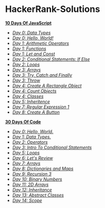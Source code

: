 # HackerRank-Solutions

**<a href="https://github.com/ShubhangiChaudhary/HackerRank-Solutions/tree/main/10DaysOfJavaScript">10 Days Of JavaScript</a>**

- *<a href="https://github.com/ShubhangiChaudhary/HackerRank-Solutions/blob/main/10DaysOfJavaScript/Day0_DataTypes.md">Day 0: Data Types</a>*
- *<a href="https://github.com/ShubhangiChaudhary/HackerRank-Solutions/blob/main/10DaysOfJavaScript/Day0_HelloWorld.md">Day 0: Hello, World!</a>*
- *<a href="https://github.com/ShubhangiChaudhary/HackerRank-Solutions/blob/main/10DaysOfJavaScript/Day1_ArithmeticOperators.md">Day 1: Arithmetic Operators</a>*
- *<a href="https://github.com/ShubhangiChaudhary/HackerRank-Solutions/blob/main/10DaysOfJavaScript/Day1_Functions.md">Day 1: Functions</a>*
- *<a href="https://github.com/ShubhangiChaudhary/HackerRank-Solutions/blob/main/10DaysOfJavaScript/Day1_LetAndConst.md">Day 1: Let and Const</a>*
- *<a href="https://github.com/ShubhangiChaudhary/HackerRank-Solutions/blob/main/10DaysOfJavaScript/Day2_ConditionalStatements_IfElse.md">Day 2: Conditional Statements: If Else</a>*
- *<a href="https://github.com/ShubhangiChaudhary/HackerRank-Solutions/blob/main/10DaysOfJavaScript/Day2_Loops.md">Day 2: Loops</a>*
- *<a href="https://github.com/ShubhangiChaudhary/HackerRank-Solutions/blob/main/10DaysOfJavaScript/Day3_Arrays.md">Day 3: Arrays</a>*
- *<a href="https://github.com/ShubhangiChaudhary/HackerRank-Solutions/blob/main/10DaysOfJavaScript/Day3_TryCatchFinally.md">Day 3: Try, Catch and Finally</a>*
- *<a href="">Day 3: Throw</a>*
- *<a href="https://github.com/ShubhangiChaudhary/HackerRank-Solutions/blob/main/10DaysOfJavaScript/Day4_CreateARectangle.md">Day 4: Create A Rectangle Object</a>*
- *<a href="https://github.com/ShubhangiChaudhary/HackerRank-Solutions/blob/main/10DaysOfJavaScript/Day4_CountObjects.md">Day 4: Count Objects</a>*
- *<a href="https://github.com/ShubhangiChaudhary/HackerRank-Solutions/blob/main/10DaysOfJavaScript/Day4_Classes.md">Day 4: Classes</a>*
- *<a href="https://github.com/ShubhangiChaudhary/HackerRank-Solutions/blob/main/10DaysOfJavaScript/Day5_Inheritence.md">Day 5: Inheritence</a>*
- *<a href="https://github.com/ShubhangiChaudhary/HackerRank-Solutions/blob/main/10DaysOfJavaScript/Day7_RegularExpression1.md">Day 7: Regular Expression 1</a>*
- *<a href="https://github.com/ShubhangiChaudhary/HackerRank-Solutions/blob/main/10DaysOfJavaScript/Day8_CrerateAButton.md">Day 8: Create A Button</a>*


**<a href="https://github.com/ShubhangiChaudhary/HackerRank-Solutions/tree/main/30DaysOfCode">30 Days Of Code</a>**

- *<a href="https://github.com/ShubhangiChaudhary/HackerRank-Solutions/blob/main/30DaysOfCode/Day0_HelloWorld.md">Day 0: Hello, World.</a>*
- *<a href="https://github.com/ShubhangiChaudhary/HackerRank-Solutions/blob/main/30DaysOfCode/Day1_DataTypes.md">Day 1: Data Types.</a>*
- *<a href="https://github.com/ShubhangiChaudhary/HackerRank-Solutions/blob/main/30DaysOfCode/Day2_Operators.md">Day 2: Operators</a>*
- *<a href="https://github.com/ShubhangiChaudhary/HackerRank-Solutions/blob/main/30DaysOfCode/Day3_IntroToConditionalStatements.md">Day 3: Intro To Conditional Statements</a>*
- *<a href="https://github.com/ShubhangiChaudhary/HackerRank-Solutions/blob/main/30DaysOfCode/Day5_Loops..md">Day 5: Loops</a>*
- *<a href="https://github.com/ShubhangiChaudhary/HackerRank-Solutions/blob/main/30DaysOfCode/Day6_LetsReview.md">Day 6: Let's Review</a>*
- *<a href="https://github.com/ShubhangiChaudhary/HackerRank-Solutions/blob/main/30DaysOfCode/Day7_Arrays.md">Day 7: Arrays</a>*
- *<a href="https://github.com/ShubhangiChaudhary/HackerRank-Solutions/blob/main/30DaysOfCode/Day8_DictionariesAndMaps.md">Day 8: Dictionaries and Maps</a>*
- *<a href="https://github.com/ShubhangiChaudhary/HackerRank-Solutions/blob/main/30DaysOfCode/Day9_Recursion3.md">Day 9: Recursion 3</a>*
- *<a href="https://github.com/ShubhangiChaudhary/HackerRank-Solutions/blob/main/30DaysOfCode/Day10_BinaryNumbers.md">Day 10: Binary Numbers</a>*
- *<a href="https://github.com/ShubhangiChaudhary/HackerRank-Solutions/blob/main/30DaysOfCode/Day11_2DArrays.md">Day 11: 2D Arrays</a>*
- *<a href="https://github.com/ShubhangiChaudhary/HackerRank-Solutions/blob/main/30DaysOfCode/Day12_Inheritance.md">Day 12: Inheritance</a>*
- *<a href="https://github.com/ShubhangiChaudhary/HackerRank-Solutions/blob/main/30DaysOfCode/Day13_AbstractClasses.md">Day 13: Abstract Classes</a>*
- *<a href="https://github.com/ShubhangiChaudhary/HackerRank-Solutions/blob/main/30DaysOfCode/Day14_Scope.md">Day 14: Scope</a>*


